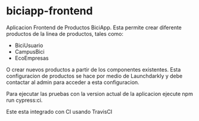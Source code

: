 # biciapp-frontend

Aplicacion Frontend de Productos BiciApp. Esta permite crear diferente productos de la linea de productos, tales como:

- BiciUsuario
- CampusBici
- EcoEmpresas

O crear nuevos productos a partir de los componentes existentes. Esta configuracion de productos se hace por medio de Launchdarkly y debe contactar al admin para acceder a esta configuracion. 

Para ejecutar las pruebas con la version actual de la aplicacion ejecute npm run cypress:ci.

Este esta integrado con CI usando TravisCI
